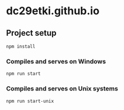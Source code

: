 # dc29etki.github.io

## Project setup
```
npm install
```

### Compiles and serves on Windows
```
npm run start
```

### Compiles and serves on Unix systems
```
npm run start-unix
```
